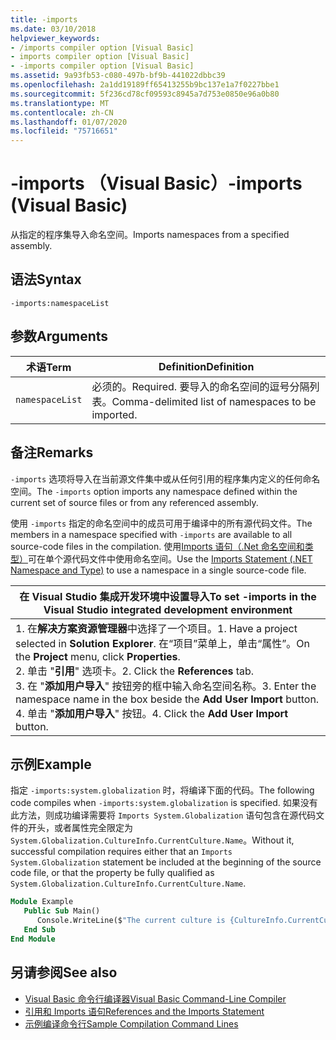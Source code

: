 ```yaml
---
title: -imports
ms.date: 03/10/2018
helpviewer_keywords:
- /imports compiler option [Visual Basic]
- imports compiler option [Visual Basic]
- -imports compiler option [Visual Basic]
ms.assetid: 9a93fb53-c080-497b-bf9b-441022dbbc39
ms.openlocfilehash: 2a1dd19189ff65413255b9bc137e1a7f0227bbe1
ms.sourcegitcommit: 5f236cd78cf09593c8945a7d753e0850e96a0b80
ms.translationtype: MT
ms.contentlocale: zh-CN
ms.lasthandoff: 01/07/2020
ms.locfileid: "75716651"
---
```

# <a name="-imports-visual-basic"></a><span data-ttu-id="2d4e2-102">-imports （Visual Basic）</span><span class="sxs-lookup"><span data-stu-id="2d4e2-102">-imports (Visual Basic)</span></span>
<span data-ttu-id="2d4e2-103">从指定的程序集导入命名空间。</span><span class="sxs-lookup"><span data-stu-id="2d4e2-103">Imports namespaces from a specified assembly.</span></span>  
  
## <a name="syntax"></a><span data-ttu-id="2d4e2-104">语法</span><span class="sxs-lookup"><span data-stu-id="2d4e2-104">Syntax</span></span>  
  
```console  
-imports:namespaceList  
```  
  
## <a name="arguments"></a><span data-ttu-id="2d4e2-105">参数</span><span class="sxs-lookup"><span data-stu-id="2d4e2-105">Arguments</span></span>  
  
|<span data-ttu-id="2d4e2-106">术语</span><span class="sxs-lookup"><span data-stu-id="2d4e2-106">Term</span></span>|<span data-ttu-id="2d4e2-107">Definition</span><span class="sxs-lookup"><span data-stu-id="2d4e2-107">Definition</span></span>|  
|---|---|  
|`namespaceList`|<span data-ttu-id="2d4e2-108">必须的。</span><span class="sxs-lookup"><span data-stu-id="2d4e2-108">Required.</span></span> <span data-ttu-id="2d4e2-109">要导入的命名空间的逗号分隔列表。</span><span class="sxs-lookup"><span data-stu-id="2d4e2-109">Comma-delimited list of namespaces to be imported.</span></span>|  
  
## <a name="remarks"></a><span data-ttu-id="2d4e2-110">备注</span><span class="sxs-lookup"><span data-stu-id="2d4e2-110">Remarks</span></span>  
 <span data-ttu-id="2d4e2-111">`-imports` 选项将导入在当前源文件集中或从任何引用的程序集内定义的任何命名空间。</span><span class="sxs-lookup"><span data-stu-id="2d4e2-111">The `-imports` option imports any namespace defined within the current set of source files or from any referenced assembly.</span></span>  
  
 <span data-ttu-id="2d4e2-112">使用 `-imports` 指定的命名空间中的成员可用于编译中的所有源代码文件。</span><span class="sxs-lookup"><span data-stu-id="2d4e2-112">The members in a namespace specified with `-imports` are available to all source-code files in the compilation.</span></span> <span data-ttu-id="2d4e2-113">使用[Imports 语句（.Net 命名空间和类型）](../../../visual-basic/language-reference/statements/imports-statement-net-namespace-and-type.md)可在单个源代码文件中使用命名空间。</span><span class="sxs-lookup"><span data-stu-id="2d4e2-113">Use the [Imports Statement (.NET Namespace and Type)](../../../visual-basic/language-reference/statements/imports-statement-net-namespace-and-type.md) to use a namespace in a single source-code file.</span></span>  
  
|<span data-ttu-id="2d4e2-114">在 Visual Studio 集成开发环境中设置导入</span><span class="sxs-lookup"><span data-stu-id="2d4e2-114">To set -imports in the Visual Studio integrated development environment</span></span>|  
|---|  
|<span data-ttu-id="2d4e2-115">1. 在**解决方案资源管理器**中选择了一个项目。</span><span class="sxs-lookup"><span data-stu-id="2d4e2-115">1.  Have a project selected in **Solution Explorer**.</span></span> <span data-ttu-id="2d4e2-116">在“项目”菜单上，单击“属性”。</span><span class="sxs-lookup"><span data-stu-id="2d4e2-116">On the **Project** menu, click **Properties**.</span></span> <br /><span data-ttu-id="2d4e2-117">2. 单击 "**引用**" 选项卡。</span><span class="sxs-lookup"><span data-stu-id="2d4e2-117">2.  Click the **References** tab.</span></span><br /><span data-ttu-id="2d4e2-118">3. 在 "**添加用户导入**" 按钮旁的框中输入命名空间名称。</span><span class="sxs-lookup"><span data-stu-id="2d4e2-118">3.  Enter the namespace name in the box beside the **Add User Import** button.</span></span><br /><span data-ttu-id="2d4e2-119">4. 单击 "**添加用户导入**" 按钮。</span><span class="sxs-lookup"><span data-stu-id="2d4e2-119">4.  Click the **Add User Import** button.</span></span>|  
  
## <a name="example"></a><span data-ttu-id="2d4e2-120">示例</span><span class="sxs-lookup"><span data-stu-id="2d4e2-120">Example</span></span>  
 <span data-ttu-id="2d4e2-121">指定 `-imports:system.globalization` 时，将编译下面的代码。</span><span class="sxs-lookup"><span data-stu-id="2d4e2-121">The following code compiles when `-imports:system.globalization` is specified.</span></span> <span data-ttu-id="2d4e2-122">如果没有此方法，则成功编译需要将 `Imports System.Globalization` 语句包含在源代码文件的开头，或者属性完全限定为 `System.Globalization.CultureInfo.CurrentCulture.Name`。</span><span class="sxs-lookup"><span data-stu-id="2d4e2-122">Without it, successful compilation requires either that an `Imports System.Globalization` statement be included at the beginning of the source code file, or that the property be fully qualified as `System.Globalization.CultureInfo.CurrentCulture.Name`.</span></span>

```vb
Module Example
   Public Sub Main()
      Console.WriteLine($"The current culture is {CultureInfo.CurrentCulture.Name}")
   End Sub
End Module
```

## <a name="see-also"></a><span data-ttu-id="2d4e2-123">另请参阅</span><span class="sxs-lookup"><span data-stu-id="2d4e2-123">See also</span></span>

- [<span data-ttu-id="2d4e2-124">Visual Basic 命令行编译器</span><span class="sxs-lookup"><span data-stu-id="2d4e2-124">Visual Basic Command-Line Compiler</span></span>](../../../visual-basic/reference/command-line-compiler/index.md)
- [<span data-ttu-id="2d4e2-125">引用和 Imports 语句</span><span class="sxs-lookup"><span data-stu-id="2d4e2-125">References and the Imports Statement</span></span>](../../../visual-basic/programming-guide/program-structure/references-and-the-imports-statement.md)
- [<span data-ttu-id="2d4e2-126">示例编译命令行</span><span class="sxs-lookup"><span data-stu-id="2d4e2-126">Sample Compilation Command Lines</span></span>](../../../visual-basic/reference/command-line-compiler/sample-compilation-command-lines.md)
